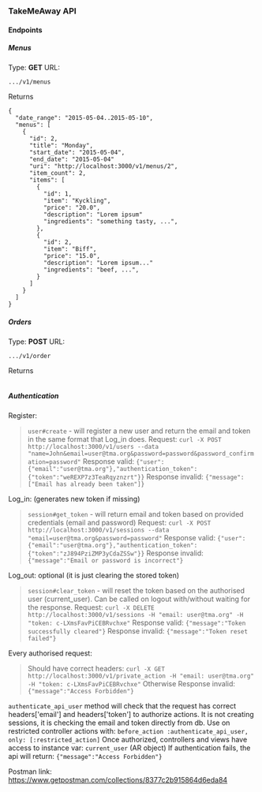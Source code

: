 
### TakeMeAway API

#### Endpoints

##### Menus

Type: **GET**
URL:
```
.../v1/menus
```

Returns

```
{
  "date_range": "2015-05-04..2015-05-10",
  "menus": [
    {
      "id": 2,
      "title": "Monday",
      "start_date": "2015-05-04",
      "end_date": "2015-05-04"
      "uri": "http://localhost:3000/v1/menus/2",
      "item_count": 2,
      "items": [
        {
          "id": 1,
          "item": "Kyckling",
          "price": "20.0",
          "description": "Lorem ipsum"
          "ingredients": "something tasty, ...",
        },
        {
          "id": 2,
          "item": "Biff",
          "price": "15.0",
          "description": "Lorem ipsum..."
          "ingredients": "beef, ...",
        }
      ]
    }
  ]
}
```


##### Orders

Type: **POST**
URL:
```
.../v1/order
```

Returns

```
```

##### Authentication

Register:
> `user#create` - will register a new user and return the email and token in the same format that Log_in does.
Request: `curl -X POST http://localhost:3000/v1/users --data "name=John&email=user@tma.org&password=password&password_confirmation=password"`
Response valid: `{"user":{"email":"user@tma.org"},"authentication_token":{"token":"weREXP7z3TeaRqyznzrt"}}`
Response invalid: `{"message":["Email has already been taken"]}`

Log_in: (generates new token if missing)
>`session#get_token` - will return email and token based on provided credentials (email and password)
Request: `curl -X POST http://localhost:3000/v1/sessions --data "email=user@tma.org&password=password"`
Response valid: `{"user":{"email":"user@tma.org"},"authentication_token":{"token":"zJ894PziZMP3yCdaZSSw"}}`
Response invalid: `{"message":"Email or password is incorrect"}`

Log_out: optional (it is just clearing the stored token)
>`session#clear_token` - will reset the token based on the authorised user (current_user). Can be called on logout with/without waiting for the response.
Request: `curl -X DELETE http://localhost:3000/v1/sessions -H "email: user@tma.org" -H "token: c-LXmsFavPiCEBRvchxe"`
Response valid: `{"message":"Token successfully cleared"}`
Response invalid: `{"message":"Token reset failed"}`

Every authorised request:
>Should have correct headers:
`curl -X GET http://localhost:3000/v1/private_action -H "email: user@tma.org" -H "token: c-LXmsFavPiCEBRvchxe"`
Otherwise Response invalid: `{"message":"Access Forbidden"}`

`authenticate_api_user` method will check that the request has correct headers['email'] and headers['token'] to authorize actions. It is not creating sessions, it is checking the email and token directly from db.
Use on restricted controller actions with:  `before_action :authenticate_api_user, only: [:restricted_action]`
Once authorized, controllers and views have access to instance var: `current_user` (AR object)
If authentication fails, the api will return: `{"message":"Access Forbidden"}`

Postman link: https://www.getpostman.com/collections/8377c2b915864d6eda84
